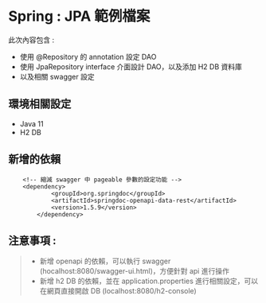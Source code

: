 # Spring : JPA 範例檔案

此次內容包含 :
- 使用 @Repository 的 annotation 設定 DAO 
- 使用 JpaRepository interface 介面設計 DAO，以及添加 H2 DB 資料庫
- 以及相關 swagger 設定

## 環境相關設定
* Java 11
* H2 DB

## 新增的依賴
```shell script
    <!-- 縮減 swagger 中 pageable 參數的設定功能 -->
    <dependency>
			<groupId>org.springdoc</groupId>
			<artifactId>springdoc-openapi-data-rest</artifactId>
			<version>1.5.9</version>
		</dependency>

```




## 注意事項 :

> - 新增 openapi 的依賴，可以執行 swagger (hocalhost:8080/swagger-ui.html)，方便針對 api 進行操作
> - 新增 h2 DB 的依賴，並在 application.properties 進行相關設定，可以在網頁直接開啟 DB (localhost:8080/h2-console)
